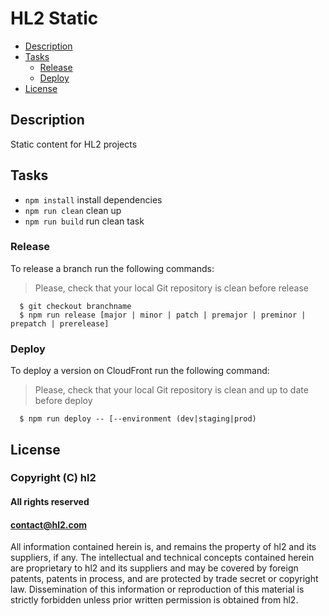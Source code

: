 HL2 Static
==========

- [Description](#description)
- [Tasks](#tasks)
  - [Release](#release)
  - [Deploy](#deploy)
- [License](#license)

Description
-----------

Static content for HL2 projects

Tasks
-----

- `npm install` install dependencies
- `npm run clean` clean up
- `npm run build` run clean task

### Release

To release a branch run the following commands:
> Please, check that your local Git repository is clean before release

```
  $ git checkout branchname
  $ npm run release [major | minor | patch | premajor | preminor | prepatch | prerelease]
```

### Deploy

To deploy a version on CloudFront run the following command:
> Please, check that your local Git repository is clean and up to date before deploy

```
  $ npm run deploy -- [--environment (dev|staging|prod)
```

License
-------

### Copyright (C) hl2

#### All rights reserved
#### contact@hl2.com

All information contained herein is, and remains the property of
hl2 and its suppliers, if any. The intellectual and technical
concepts contained herein are proprietary to hl2 and its suppliers
and may be covered by foreign patents, patents in process, and are
protected by trade secret or copyright law. Dissemination of this
information or reproduction of this material is strictly forbidden unless
prior written permission is obtained from hl2.
